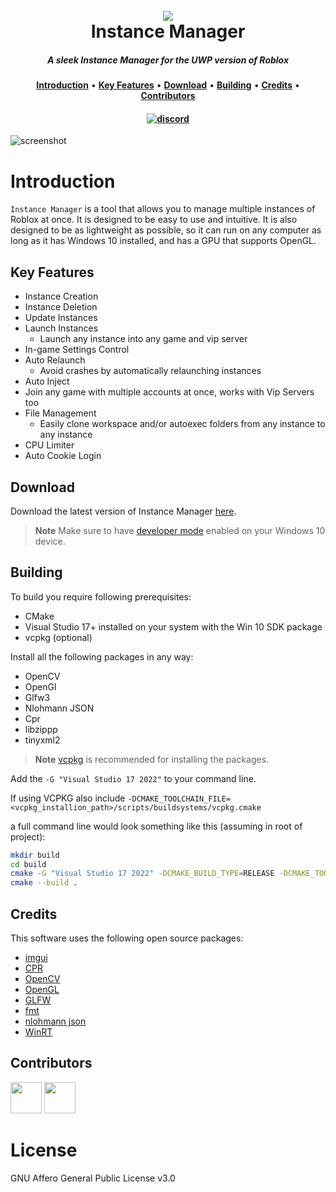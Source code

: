 
<h1 align="center">
  <br>
      <img src="https://i.ibb.co/rp9HkvM/instance-manager.png">
  <br>
    Instance Manager
  <br>
</h1>

<h5 align="center">A sleek Instance Manager for the UWP version of Roblox</h5>

<p align="center">
  <a href="#introduction"><b>Introduction</b></a> •
  <a href="#key-features"><b>Key Features</b></a> •
  <a href="#download"><b>Download</b></a> •
  <a href="#building"><b>Building</b></a> •
  <a href="#credits"><b>Credits</b></a> • 
  <a href="#contributors"><b>Contributors</b></a>
</p>

<h4 align="center">
  <a href="https://discord.gg/hVdMzb7KUn">
    <img src="https://img.shields.io/badge/discord-7289da.svg?style=flat-square" alt="discord">


  </a>
</h4>

![screenshot](https://cdn.discordapp.com/attachments/1145882469900496966/1146221397828435998/Instance_Manager_bkTrF21Mgy.gif)

# Introduction
`Instance Manager` is a tool that allows you to manage multiple instances of Roblox at once. It is designed to be easy to use and intuitive. It is also designed to be as lightweight as possible, so it can run on any computer as long as it has Windows 10 installed, and has a GPU that supports OpenGL.

## Key Features
* Instance Creation
* Instance Deletion
* Update Instances
* Launch Instances
  - Launch any instance into any game and vip server
* In-game Settings Control
* Auto Relaunch
  - Avoid crashes by automatically relaunching instances
* Auto Inject
* Join any game with multiple accounts at once, works with Vip Servers too
* File Management
  - Easily clone workspace and/or autoexec folders from any instance to any instance
* CPU Limiter
* Auto Cookie Login

## Download
Download the latest version of Instance Manager [here](https://example.com).

> **Note**
> Make sure to have [developer mode](https://learn.microsoft.com/en-us/windows/apps/get-started/developer-mode-features-and-debugging) enabled on your Windows 10 device.

## Building

To build you require following prerequisites:
- CMake
- Visual Studio 17+ installed on your system with the Win 10 SDK package
- vcpkg (optional)

Install all the following packages in any way:
- OpenCV
- OpenGl
- Glfw3
- Nlohmann JSON
- Cpr
- libzippp
- tinyxml2

> **Note**
> [vcpkg](https://vcpkg.io/en/getting-started) is recommended for installing the packages.

Add the `-G "Visual Studio 17 2022"` to your command line.

If using VCPKG also include `-DCMAKE_TOOLCHAIN_FILE=<vcpkg_installion_path>/scripts/buildsystems/vcpkg.cmake`

a full command line would look something like this (assuming in root of project):
```bash
mkdir build
cd build
cmake -G "Visual Studio 17 2022" -DCMAKE_BUILD_TYPE=RELEASE -DCMAKE_TOOLCHAIN_FILE=<vcpkg_installion_path>/scripts/buildsystems/vcpkg.cmake ..`
cmake --build .
```

## Credits

This software uses the following open source packages:

- [imgui](https://github.com/ocornut/imgui)
- [CPR](https://github.com/libcpr/cpr)
- [OpenCV](https://github.com/opencv/opencv)
- [OpenGL](https://www.opengl.org/)
- [GLFW](https://www.glfw.org/)
- [fmt](https://github.com/fmtlib/fmt)
- [nlohmann json](https://github.com/nlohmann/json)
- [WinRT](https://github.com/microsoft/cppwinrt)

## Contributors

<a href="https://github.com/Sightem"><img src="https://avatars.githubusercontent.com/u/67830794?v=4" width="50" height="50"></a>
<a href="https://github.com/nowilltolife"><img src="https://avatars.githubusercontent.com/u/55301990?v=4" width="50" height="50"></a>

# License
GNU Affero General Public License v3.0
```
